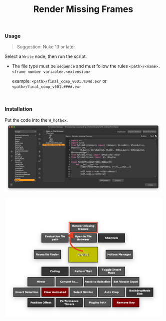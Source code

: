 <h1 align='center'>
  Render Missing Frames
</h1>

<br />

### Usage
> Suggestion: Nuke 13 or later

Select a `Write` node, then run the script.

- The file type must be `sequence` and must follow the rules `<path>/<name>.<frame number variable>.<extension>`

  example: `<path>/final_comp_v001.%04d.exr` or `<path>/final_comp_v001.####.exr`

<br />

### Installation
Put the code into the `W_hotbox`.
![usage 01](./images/usage_01.png)

![usage_02](./images/usage_02.png)
